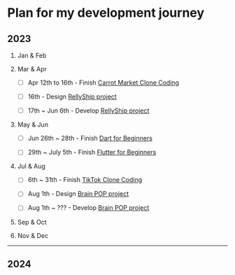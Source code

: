# Plan for my development journey

## 2023

1.  Jan & Feb

2.  Mar & Apr

    - [ ] Apr 12th to 16th - Finish [Carrot Market Clone Coding](https://nomadcoders.co/carrot-market)

    - [ ] 16th - Design [RellyShip project](https://github.com/cattynip/askhub)

    - [ ] 17th ~ Jun 6th - Develop [RellyShip project](https://github.com/cattynip/askhub)

3.  May & Jun

    - [ ] Jun 26th ~ 28th - Finish [Dart for Beginners](https://nomadcoders.co/dart-for-beginners)

    - [ ] 29th ~ July 5th - Finish [Flutter for Beginners](https://nomadcoders.co/flutter-for-beginners)

4.  Jul & Aug

    - [ ] 6th ~ 31th - Finish [TikTok Clone Coding](https://nomadcoders.co/tiktok-clone)

    - [ ] Aug 1th - Design [Brain POP project](https://github.com/cattynip/brain-pop)

    - [ ] Aug 1th ~ ??? - Develop [Brain POP project](https://github.com/cattynip/brain-pop)

5.  Sep & Oct

6.  Nov & Dec

---

## 2024

